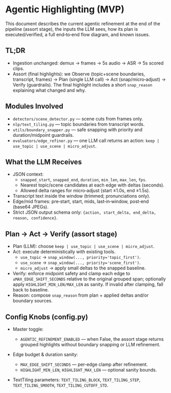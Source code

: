 # Agentic Highlighting (MVP)

This document describes the current agentic refinement at the end of the pipeline (assort stage), the inputs the LLM sees, how its plan is executed/verified, a full end‑to‑end flow diagram, and known issues.

## TL;DR

- Ingestion unchanged: demux → frames → 5s audio → ASR → 5s scored clips.
- Assort (final highlights): we Observe (topic+scene boundaries, transcript, frames) → Plan (single LLM call) → Act (snap/micro‑adjust) → Verify (guardrails). The final highlight includes a short `snap_reason` explaining what changed and why.

## Modules Involved

- `detectors/scene_detector.py` — scene cuts from frames only.
- `nlp/text_tiling.py` — topic boundaries from transcript words.
- `utils/boundary_snapper.py` — safe snapping with priority and duration/midpoint guardrails.
- `evaluators/edge_refiner.py` — one LLM call returns an action: `keep | use_topic | use_scene | micro_adjust`.

## What the LLM Receives

- JSON context:
  - `snapped_start`, `snapped_end`, `duration`, `min_len`, `max_len`, `fps`.
  - Nearest topic/scene candidates at each edge with deltas (seconds).
  - Allowed delta ranges for micro‑adjust (start ±1.0s, end ±1.5s).
- Transcript text inside the window (trimmed; pronunciations only).
- Edge/mid frames: pre‑start, start, mids, last‑in‑window, post‑end (base64 JPEGs).
- Strict JSON output schema only: `{action, start_delta, end_delta, reason, confidence}`.

## Plan → Act → Verify (assort stage)

- Plan (LLM): choose `keep | use_topic | use_scene | micro_adjust`.
- Act: execute deterministically with existing tools.
  - `use_topic` → `snap_window(..., priority='topic_first')`.
  - `use_scene` → `snap_window(..., priority='scene_first')`.
  - `micro_adjust` → apply small deltas to the snapped baseline.
- Verify: enforce midpoint safety and clamp each edge to `±MAX_EDGE_SHIFT_SECONDS` relative to the original grouped span; optionally apply `HIGHLIGHT_MIN_LEN/MAX_LEN` as sanity. If invalid after clamping, fall back to baseline.
- Reason: compose `snap_reason` from plan + applied deltas and/or boundary sources.

## Config Knobs (config.py)

- Master toggle:
  - `AGENTIC_REFINEMENT_ENABLED` — when False, the assort stage returns grouped highlights without boundary snapping or LLM refinement.

- Edge budget & duration sanity:
  - `MAX_EDGE_SHIFT_SECONDS` — per-edge clamp after refinement.
  - `HIGHLIGHT_MIN_LEN`, `HIGHLIGHT_MAX_LEN` — optional sanity bounds.
- TextTiling parameters: `TEXT_TILING_BLOCK`, `TEXT_TILING_STEP`, `TEXT_TILING_SMOOTH`, `TEXT_TILING_CUTOFF_STD`.
```
